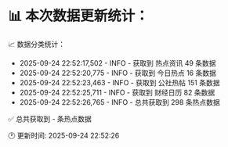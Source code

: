 📊 本次数据更新统计：
==========================

📈 数据分类统计：
- 2025-09-24 22:52:17,502 - INFO - 获取到 热点资讯 49 条数据
- 2025-09-24 22:52:20,775 - INFO - 获取到 今日热点 16 条数据
- 2025-09-24 22:52:23,463 - INFO - 获取到 公社热帖 151 条数据
- 2025-09-24 22:52:25,711 - INFO - 获取到 财经日历 82 条数据
- 2025-09-24 22:52:26,765 - INFO - 总共获取到 298 条热点数据

✅ 总共获取到 - 条热点数据

🕐 更新时间: 2025-09-24 22:52:26

